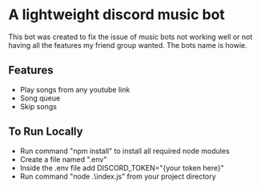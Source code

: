 # A lightweight discord music bot
This bot was created to fix the issue of music bots not working well or not having all the features my friend group wanted. The bots name is howie.

## Features
- Play songs from any youtube link
- Song queue
- Skip songs

## To Run Locally
- Run command "npm install" to install all required node modules
- Create a file named ".env"
- Inside the .env file add DISCORD_TOKEN="{your token here}"
- Run command "node .\index.js" from your project directory
